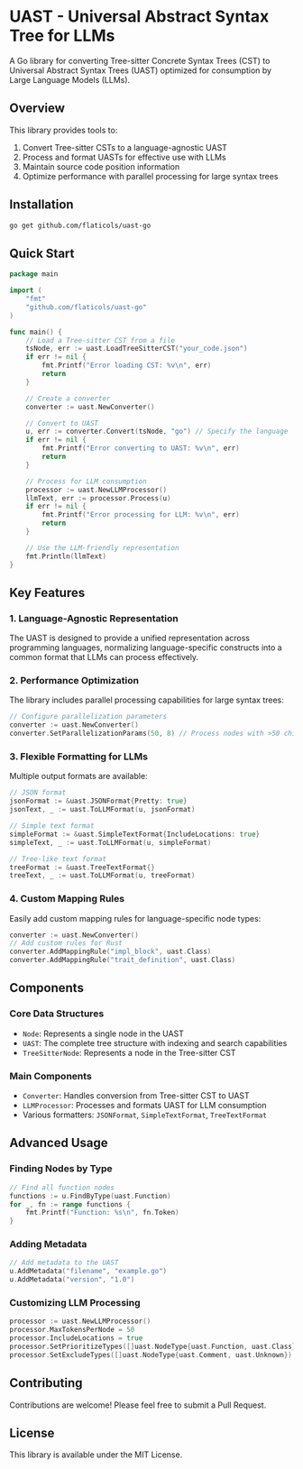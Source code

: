 # UAST - Universal Abstract Syntax Tree for LLMs

A Go library for converting Tree-sitter Concrete Syntax Trees (CST) to Universal Abstract Syntax Trees (UAST) optimized for consumption by Large Language Models (LLMs).

## Overview

This library provides tools to:

1. Convert Tree-sitter CSTs to a language-agnostic UAST
2. Process and format UASTs for effective use with LLMs
3. Maintain source code position information
4. Optimize performance with parallel processing for large syntax trees

## Installation

```bash
go get github.com/flaticols/uast-go
```

## Quick Start

```go
package main

import (
    "fmt"
    "github.com/flaticols/uast-go"
)

func main() {
    // Load a Tree-sitter CST from a file
    tsNode, err := uast.LoadTreeSitterCST("your_code.json")
    if err != nil {
        fmt.Printf("Error loading CST: %v\n", err)
        return
    }

    // Create a converter
    converter := uast.NewConverter()

    // Convert to UAST
    u, err := converter.Convert(tsNode, "go") // Specify the language
    if err != nil {
        fmt.Printf("Error converting to UAST: %v\n", err)
        return
    }

    // Process for LLM consumption
    processor := uast.NewLLMProcessor()
    llmText, err := processor.Process(u)
    if err != nil {
        fmt.Printf("Error processing for LLM: %v\n", err)
        return
    }

    // Use the LLM-friendly representation
    fmt.Println(llmText)
}
```

## Key Features

### 1. Language-Agnostic Representation

The UAST is designed to provide a unified representation across programming languages, normalizing language-specific constructs into a common format that LLMs can process effectively.

### 2. Performance Optimization

The library includes parallel processing capabilities for large syntax trees:

```go
// Configure parallelization parameters
converter := uast.NewConverter()
converter.SetParallelizationParams(50, 8) // Process nodes with >50 children in parallel, max 8 goroutines
```

### 3. Flexible Formatting for LLMs

Multiple output formats are available:

```go
// JSON format
jsonFormat := &uast.JSONFormat{Pretty: true}
jsonText, _ := uast.ToLLMFormat(u, jsonFormat)

// Simple text format
simpleFormat := &uast.SimpleTextFormat{IncludeLocations: true}
simpleText, _ := uast.ToLLMFormat(u, simpleFormat)

// Tree-like text format
treeFormat := &uast.TreeTextFormat{}
treeText, _ := uast.ToLLMFormat(u, treeFormat)
```

### 4. Custom Mapping Rules

Easily add custom mapping rules for language-specific node types:

```go
converter := uast.NewConverter()
// Add custom rules for Rust
converter.AddMappingRule("impl_block", uast.Class)
converter.AddMappingRule("trait_definition", uast.Class)
```

## Components

### Core Data Structures

- `Node`: Represents a single node in the UAST
- `UAST`: The complete tree structure with indexing and search capabilities
- `TreeSitterNode`: Represents a node in the Tree-sitter CST

### Main Components

- `Converter`: Handles conversion from Tree-sitter CST to UAST
- `LLMProcessor`: Processes and formats UAST for LLM consumption
- Various formatters: `JSONFormat`, `SimpleTextFormat`, `TreeTextFormat`

## Advanced Usage

### Finding Nodes by Type

```go
// Find all function nodes
functions := u.FindByType(uast.Function)
for _, fn := range functions {
    fmt.Printf("Function: %s\n", fn.Token)
}
```

### Adding Metadata

```go
// Add metadata to the UAST
u.AddMetadata("filename", "example.go")
u.AddMetadata("version", "1.0")
```

### Customizing LLM Processing

```go
processor := uast.NewLLMProcessor()
processor.MaxTokensPerNode = 50
processor.IncludeLocations = true
processor.SetPrioritizeTypes([]uast.NodeType{uast.Function, uast.Class})
processor.SetExcludeTypes([]uast.NodeType{uast.Comment, uast.Unknown})
```

## Contributing

Contributions are welcome! Please feel free to submit a Pull Request.

## License

This library is available under the MIT License.
